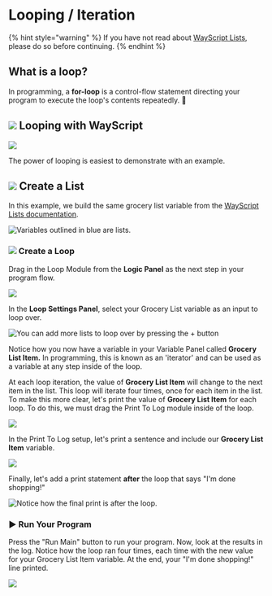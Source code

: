 # Looping / Iteration

{% hint style="warning" %}
If you have not read about [WayScript Lists](variables.md#lists), please do so before continuing.
{% endhint %}

## What is a loop?

In programming, a **for-loop** is a control-flow statement directing your program to execute the loop's contents repeatedly. 🔁 

## ![](../.gitbook/assets/super%20%281%29.png) Looping with WayScript

![](../.gitbook/assets/loop_1.png)

The power of looping is easiest to demonstrate with an example.

## ![](../.gitbook/assets/create_var.png) Create a List

In this example, we build the same grocery list variable from the [WayScript Lists documentation](variables.md#lists). 

![Variables outlined in blue are lists.](../.gitbook/assets/loop_2.png)

### ![](../.gitbook/assets/loop.png) Create a Loop

Drag in the Loop Module from the **Logic Panel** as the next step in your program flow. 

![](../.gitbook/assets/loop_3.png)

In the **Loop Settings Panel**, select your Grocery List variable as an input to loop over. 

![You can add more lists to loop over by pressing the + button](../.gitbook/assets/loop_4.png)

Notice how you now have a variable in your Variable Panel called **Grocery List Item.** In programming, this is known as an 'iterator' and can be used as a variable at any step inside of the loop. 

At each loop iteration, the value of **Grocery List Item** will change to the next item in the list. This loop will iterate four times, once for each item in the list. To make this more clear, let's print the value of **Grocery List Item** for each loop. To do this, we must drag the Print To Log module inside of the loop.

![](../.gitbook/assets/loop_5.png)

In the Print To Log setup, let's print a sentence and include our **Grocery List Item** variable.

![](../.gitbook/assets/loop_6.png)

Finally, let's add a print statement **after** the loop that says "I'm done shopping!"

![Notice how the final print is after the loop.](../.gitbook/assets/loop_7.png)

### ▶ Run Your Program

Press the "Run Main" button to run your program. Now, look at the results in the log. Notice how the loop ran four times, each time with the new value for your Grocery List Item variable. At the end, your "I'm done shopping!" line printed. 

![](../.gitbook/assets/loop_8.png)

